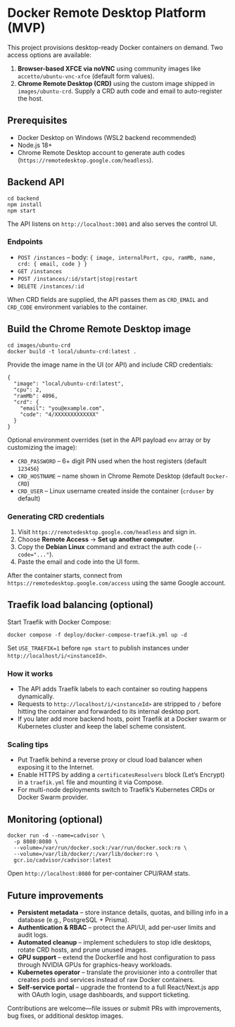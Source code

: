 # Docker Remote Desktop Platform (MVP)

This project provisions desktop-ready Docker containers on demand. Two access options are available:

1. **Browser-based XFCE via noVNC** using community images like `accetto/ubuntu-vnc-xfce` (default form values).
2. **Chrome Remote Desktop (CRD)** using the custom image shipped in `images/ubuntu-crd`. Supply a CRD auth code and email to auto-register the host.

## Prerequisites

- Docker Desktop on Windows (WSL2 backend recommended)
- Node.js 18+
- Chrome Remote Desktop account to generate auth codes (`https://remotedesktop.google.com/headless`).

## Backend API

```
cd backend
npm install
npm start
```

The API listens on `http://localhost:3001` and also serves the control UI.

### Endpoints

- `POST /instances` – body: `{ image, internalPort, cpu, ramMb, name, crd: { email, code } }`
- `GET /instances`
- `POST /instances/:id/start|stop|restart`
- `DELETE /instances/:id`

When CRD fields are supplied, the API passes them as `CRD_EMAIL` and `CRD_CODE` environment variables to the container.

## Build the Chrome Remote Desktop image

```
cd images/ubuntu-crd
docker build -t local/ubuntu-crd:latest .
```

Provide the image name in the UI (or API) and include CRD credentials:

```
{
  "image": "local/ubuntu-crd:latest",
  "cpu": 2,
  "ramMb": 4096,
  "crd": {
    "email": "you@example.com",
    "code": "4/XXXXXXXXXXXXX"
  }
}
```

Optional environment overrides (set in the API payload `env` array or by customizing the image):

- `CRD_PASSWORD` – 6+ digit PIN used when the host registers (default `123456`)
- `CRD_HOSTNAME` – name shown in Chrome Remote Desktop (default `Docker-CRD`)
- `CRD_USER` – Linux username created inside the container (`crduser` by default)

### Generating CRD credentials

1. Visit `https://remotedesktop.google.com/headless` and sign in.
2. Choose **Remote Access** → **Set up another computer**.
3. Copy the **Debian Linux** command and extract the auth code (`--code="..."`).
4. Paste the email and code into the UI form.

After the container starts, connect from `https://remotedesktop.google.com/access` using the same Google account.

## Traefik load balancing (optional)

Start Traefik with Docker Compose:

```
docker compose -f deploy/docker-compose-traefik.yml up -d
```

Set `USE_TRAEFIK=1` before `npm start` to publish instances under `http://localhost/i/<instanceId>`.

### How it works

- The API adds Traefik labels to each container so routing happens dynamically.
- Requests to `http://localhost/i/<instanceId>` are stripped to `/` before hitting the container and forwarded to its internal desktop port.
- If you later add more backend hosts, point Traefik at a Docker swarm or Kubernetes cluster and keep the label scheme consistent.

### Scaling tips

- Put Traefik behind a reverse proxy or cloud load balancer when exposing it to the Internet.
- Enable HTTPS by adding a `certificatesResolvers` block (Let’s Encrypt) in a `traefik.yml` file and mounting it via Compose.
- For multi-node deployments switch to Traefik’s Kubernetes CRDs or Docker Swarm provider.

## Monitoring (optional)

```
docker run -d --name=cadvisor \
  -p 8080:8080 \
  --volume=/var/run/docker.sock:/var/run/docker.sock:ro \
  --volume=/var/lib/docker/:/var/lib/docker:ro \
  gcr.io/cadvisor/cadvisor:latest
```

Open `http://localhost:8080` for per-container CPU/RAM stats.

## Future improvements

- **Persistent metadata** – store instance details, quotas, and billing info in a database (e.g., PostgreSQL + Prisma).
- **Authentication & RBAC** – protect the API/UI, add per-user limits and audit logs.
- **Automated cleanup** – implement schedulers to stop idle desktops, rotate CRD hosts, and prune unused images.
- **GPU support** – extend the Dockerfile and host configuration to pass through NVIDIA GPUs for graphics-heavy workloads.
- **Kubernetes operator** – translate the provisioner into a controller that creates pods and services instead of raw Docker containers.
- **Self-service portal** – upgrade the frontend to a full React/Next.js app with OAuth login, usage dashboards, and support ticketing.

Contributions are welcome—file issues or submit PRs with improvements, bug fixes, or additional desktop images.
